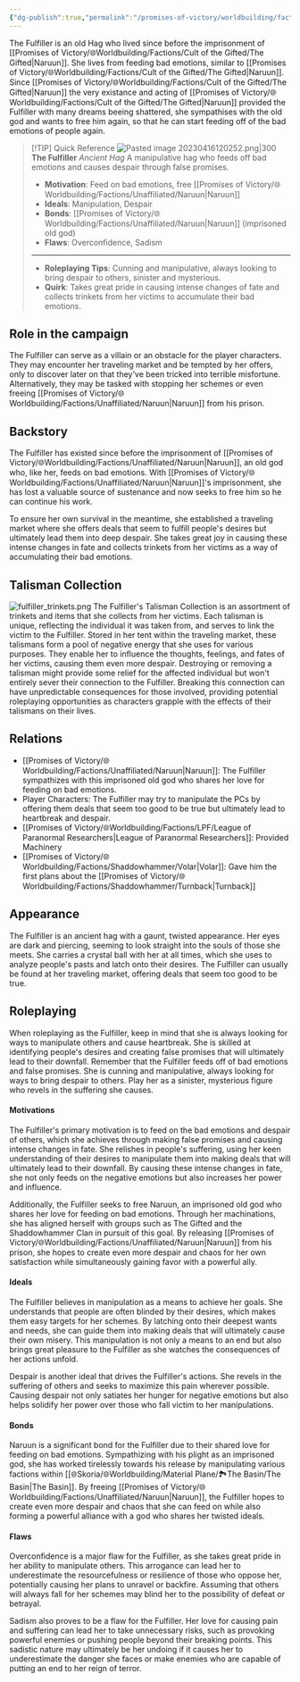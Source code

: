 ```yaml
---
{"dg-publish":true,"permalink":"/promises-of-victory/worldbuilding/factions/unaffiliated/the-fulfiller/","title":"The Fulfiller","noteIcon":"NPC","created":"2023-01-25T02:26:54.000+01:00","updated":"2023-05-12T20:10:36.311+02:00"}
---
```



The Fulfiller is an old Hag who lived since before the imprisonment of [[Promises of Victory/🌐Worldbuilding/Factions/Cult of the Gifted/The Gifted\|Naruun]]. She lives from feeding bad emotions, similar to [[Promises of Victory/🌐Worldbuilding/Factions/Cult of the Gifted/The Gifted\|Naruun]]. Since [[Promises of Victory/🌐Worldbuilding/Factions/Cult of the Gifted/The Gifted\|Naruun]] the very existance and acting of [[Promises of Victory/🌐Worldbuilding/Factions/Cult of the Gifted/The Gifted\|Naruun]] provided the Fulfiller with many dreams beeing shattered, she sympathises with the old god and wants to free him again, so that he can start feeding off of the bad emotions of people again.

> [!TIP] Quick Reference
> ![Pasted image 20230416120252.png|300](/img/user/resources/Pictures/Pasted%20image%2020230416120252.png)
> **The Fulfiller** _Ancient Hag_ 
>  A manipulative hag who feeds off bad emotions and causes despair through false promises.
>- **Motivation**: Feed on bad emotions, free [[Promises of Victory/🌐Worldbuilding/Factions/Unaffiliated/Naruun\|Naruun]]
>- **Ideals**: Manipulation, Despair
>- **Bonds**: [[Promises of Victory/🌐Worldbuilding/Factions/Unaffiliated/Naruun\|Naruun]] (imprisoned old god)
>- **Flaws**: Overconfidence, Sadism
> ____
>- **Roleplaying Tips**: Cunning and manipulative, always looking to bring despair to others, sinister and mysterious.
>-  **Quirk**: Takes great pride in causing intense changes of fate and collects trinkets from her victims to accumulate their bad emotions.

## Role in the campaign
The Fulfiller can serve as a villain or an obstacle for the player characters. They may encounter her traveling market and be tempted by her offers, only to discover later on that they've been tricked into terrible misfortune. Alternatively, they may be tasked with stopping her schemes or even freeing [[Promises of Victory/🌐Worldbuilding/Factions/Unaffiliated/Naruun\|Naruun]] from his prison.

## Backstory
The Fulfiller has existed since before the imprisonment of [[Promises of Victory/🌐Worldbuilding/Factions/Unaffiliated/Naruun\|Naruun]], an old god who, like her, feeds on bad emotions. With [[Promises of Victory/🌐Worldbuilding/Factions/Unaffiliated/Naruun\|Naruun]]'s imprisonment, she has lost a valuable source of sustenance and now seeks to free him so he can continue his work.

To ensure her own survival in the meantime, she established a traveling market where she offers deals that seem to fulfill people's desires but ultimately lead them into deep despair. She takes great joy in causing these intense changes in fate and collects trinkets from her victims as a way of accumulating their bad emotions.

## Talisman Collection
![fulfiller_trinkets.png](/img/user/resources/Pictures/decoration/fulfiller_trinkets.png)
The Fulfiller's Talisman Collection is an assortment of trinkets and items that she collects from her victims. Each talisman is unique, reflecting the individual it was taken from, and serves to link the victim to the Fulfiller. Stored in her tent within the traveling market, these talismans form a pool of negative energy that she uses for various purposes. They enable her to influence the thoughts, feelings, and fates of her victims, causing them even more despair. Destroying or removing a talisman might provide some relief for the affected individual but won't entirely sever their connection to the Fulfiller. Breaking this connection can have unpredictable consequences for those involved, providing potential roleplaying opportunities as characters grapple with the effects of their talismans on their lives.

## Relations
- [[Promises of Victory/🌐Worldbuilding/Factions/Unaffiliated/Naruun\|Naruun]]: The Fulfiller sympathizes with this imprisoned old god who shares her love for feeding on bad emotions.
- Player Characters: The Fulfiller may try to manipulate the PCs by offering them deals that seem too good to be true but ultimately lead to heartbreak and despair.
- [[Promises of Victory/🌐Worldbuilding/Factions/LPF/League of Paranormal Researchers\|League of Paranormal Researchers]]: Provided Machinery
- [[Promises of Victory/🌐Worldbuilding/Factions/Shaddowhammer/Volar\|Volar]]: Gave him the first plans about the [[Promises of Victory/🌐Worldbuilding/Factions/Shaddowhammer/Turnback\|Turnback]]

## Appearance
The Fulfiller is an ancient hag with a gaunt, twisted appearance. Her eyes are dark and piercing, seeming to look straight into the souls of those she meets. She carries a crystal ball with her at all times, which she uses to analyze people's pasts and latch onto their desires. The Fulfiller can usually be found at her traveling market, offering deals that seem too good to be true.

## Roleplaying
When roleplaying as the Fulfiller, keep in mind that she is always looking for ways to manipulate others and cause heartbreak. She is skilled at identifying people's desires and creating false promises that will ultimately lead to their downfall. Remember that the Fulfiller feeds off of bad emotions and false promises. She is cunning and manipulative, always looking for ways to bring despair to others. Play her as a sinister, mysterious figure who revels in the suffering she causes.

#### Motivations
The Fulfiller's primary motivation is to feed on the bad emotions and despair of others, which she achieves through making false promises and causing intense changes in fate. She relishes in people's suffering, using her keen understanding of their desires to manipulate them into making deals that will ultimately lead to their downfall. By causing these intense changes in fate, she not only feeds on the negative emotions but also increases her power and influence.

Additionally, the Fulfiller seeks to free Naruun, an imprisoned old god who shares her love for feeding on bad emotions. Through her machinations, she has aligned herself with groups such as The Gifted and the Shaddowhammer Clan in pursuit of this goal. By releasing [[Promises of Victory/🌐Worldbuilding/Factions/Unaffiliated/Naruun\|Naruun]] from his prison, she hopes to create even more despair and chaos for her own satisfaction while simultaneously gaining favor with a powerful ally.

#### Ideals

The Fulfiller believes in manipulation as a means to achieve her goals. She understands that people are often blinded by their desires, which makes them easy targets for her schemes. By latching onto their deepest wants and needs, she can guide them into making deals that will ultimately cause their own misery. This manipulation is not only a means to an end but also brings great pleasure to the Fulfiller as she watches the consequences of her actions unfold.

Despair is another ideal that drives the Fulfiller's actions. She revels in the suffering of others and seeks to maximize this pain wherever possible. Causing despair not only satiates her hunger for negative emotions but also helps solidify her power over those who fall victim to her manipulations.

#### Bonds

Naruun is a significant bond for the Fulfiller due to their shared love for feeding on bad emotions. Sympathizing with his plight as an imprisoned god, she has worked tirelessly towards his release by manipulating various factions within [[🌐Skoria/🌐Worldbuilding/Material Plane/🏞️The Basin/The Basin\|The Basin]]. By freeing [[Promises of Victory/🌐Worldbuilding/Factions/Unaffiliated/Naruun\|Naruun]], the Fulfiller hopes to create even more despair and chaos that she can feed on while also forming a powerful alliance with a god who shares her twisted ideals.

#### Flaws

Overconfidence is a major flaw for the Fulfiller, as she takes great pride in her ability to manipulate others. This arrogance can lead her to underestimate the resourcefulness or resilience of those who oppose her, potentially causing her plans to unravel or backfire. Assuming that others will always fall for her schemes may blind her to the possibility of defeat or betrayal.

Sadism also proves to be a flaw for the Fulfiller. Her love for causing pain and suffering can lead her to take unnecessary risks, such as provoking powerful enemies or pushing people beyond their breaking points. This sadistic nature may ultimately be her undoing if it causes her to underestimate the danger she faces or make enemies who are capable of putting an end to her reign of terror.

